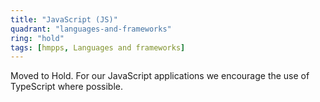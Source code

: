 ```yaml
---
title: "JavaScript (JS)"
quadrant: "languages-and-frameworks"
ring: "hold"
tags: [hmpps, Languages and frameworks]
---
```

Moved to Hold. For our JavaScript applications we encourage the use of TypeScript where possible. 
